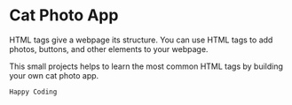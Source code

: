 # Cat Photo App

HTML tags give a webpage its structure. You can use HTML tags to add photos, buttons, and other elements to your webpage.

This small projects helps to learn the most common HTML tags by building your own cat photo app.

`Happy Coding`